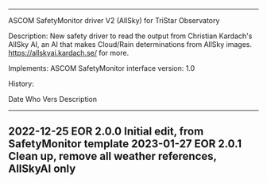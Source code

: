 --------------------------------------------------------------------------------
ASCOM SafetyMonitor driver V2 (AllSky) for TriStar Observatory

Description:	New safety driver to read the output from Christian Kardach's
				AllSky AI, an AI that makes Cloud/Rain determinations from AllSky images.
                https://allskyai.kardach.se/ for more.

Implements:	ASCOM SafetyMonitor interface version: 1.0

History:

Date			  Who	Vers	Description
-----------	---	-----	-------------------------------------------------------
2022-12-25	EOR	2.0.0	Initial edit, from SafetyMonitor template
2023-01-27	EOR	2.0.1	Clean up, remove all weather references, AllSkyAI only
---------------------------------------------------------------------------------
